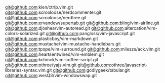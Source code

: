 git@github.com:kien/ctrlp.vim.git
git@github.com:scrooloose/nerdcommenter.git
git@github.com:scrooloose/nerdtree.git
git@github.com:ervandew/supertab.git
git@github.com:bling/vim-airline.git
git@github.com:djoshea/vim-autoread.git
git@github.com:altercation/vim-colors-solarized.git
git@github.com:pangloss/vim-javascript.git
git@github.com:plasticboy/vim-markdown.git
git@github.com:mustache/vim-mustache-handlebars.git
git@github.com:tpope/vim-surround.git
git@github.com:mileszs/ack.vim.git
git@github.com:heartsentwined/vim-emblem.git
git@github.com:kchmck/vim-coffee-script.git
git@github.com:othree/yajs.vim.git
git@github.com:othree/javascript-libraries-syntax.vim.git
git@github.com:godlygeek/tabular.git
git@github.com:wesQ3/vim-windowswap.git

